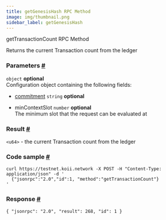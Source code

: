 ```yaml
--- 
title: getGenesisHash RPC Method  
image: img/thumbnail.png 
sidebar_label: getGenesisHash 
---  
```

getTransactionCount RPC Method 


Returns the current Transaction count from the ledger

### Parameters [#](#parameters)

`object` **optional**  
Configuration object containing the following fields:

- [commitment](/develop/rpcapi/intro#configuring-state-commitment) `string` **optional**

- minContextSlot `number` **optional**  
The minimum slot that the request can be evaluated at  

### Result [#](#result)

`<u64>` - the current Transaction count from the ledger

### Code sample [#](#code-sample)

```
curl https://testnet.koii.network -X POST -H "Content-Type: application/json" -d '
  {"jsonrpc":"2.0","id":1, "method":"getTransactionCount"}
'
```


### Response [#](#response)

```
{ "jsonrpc": "2.0", "result": 268, "id": 1 }
```
